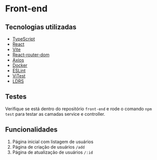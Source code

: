 # Front-end

## Tecnologias utilizadas
- <a href="https://www.typescriptlang.org/" target="_blank">TypeScript</a>
- <a href="https://react.dev/" target="_blank">React</a>
- <a href="https://vitejs.dev/">Vite</a>
- <a href="https://reactrouter.com/en/main" target="_blank">React-router-dom</a>
- <a href="https://axios-http.com/docs/intro" target="_blank">Axios</a>
- <a href="https://www.docker.com/" target="_blank">Docker</a>
- <a href="https://eslint.org/">ESLint</a>
- <a href="https://vitest.dev/" target="_blank">ViTest</a>
- <a href="https://uiball.com/ldrs/" target="_blank">LDRS</a>

## Testes
Verifique se está dentro do repositório ```front-end``` e rode o comando ```npm test``` para testar as camadas service e controller.

## Funcionalidades
1) Página inicial com listagem de usuários
3) Página de criação de usuários ```/add```
4) Página de atualização de usuários ```/:id```

